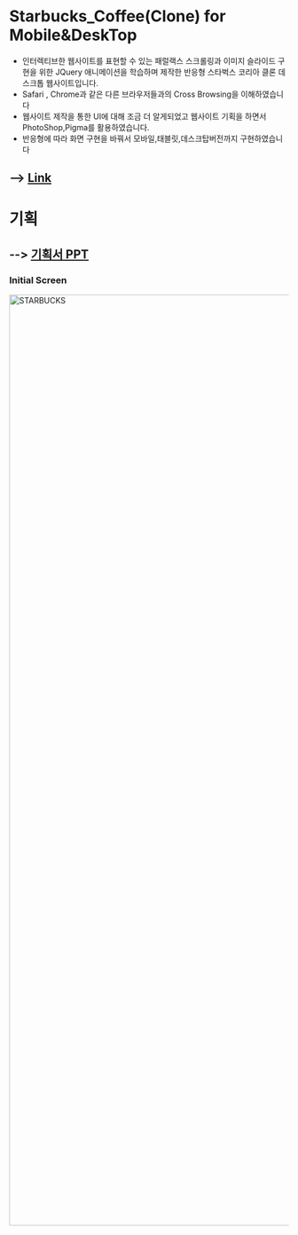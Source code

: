 # Starbucks_Coffee(Clone) for Mobile&DeskTop

- 인터렉티브한 웹사이트를 표현할 수 있는 패럴랙스 스크롤링과 이미지 슬라이드 구현을 위한 JQuery 애니메이션을 학습하며 제작한 반응형 스타벅스 코리아 클론 데스크톱 웹사이트입니다.
- Safari , Chrome과 같은 다른 브라우저들과의 Cross Browsing을 이해하였습니다
- 웹사이트 제작을 통한 UI에 대해 조금 더 알게되었고 웹사이트 기획을 하면서 PhotoShop,Pigma를 활용하였습니다.
- 반응형에 따라 화면 구현을 바꿔서 모바일,태블릿,데스크탑버전까지 구현하였습니다

## --> [Link](https://kdn0325.github.io/StarbucksKR/)

# 기획

## --> [기획서 PPT](https://github.com/kdn0325/starbucksPPT/blob/master/프로젝트완료결과보고서작성_PPT.pdf)

### Initial Screen
<img width="1679" alt="STARBUCKS" src="https://user-images.githubusercontent.com/91298955/148896831-d5585f8f-ff9f-49fc-9b96-599bb9fc38da.png">
